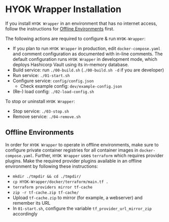 # HYOK Wrapper Installation

If you install `HYOK Wrapper` in an environment that has no internet access, follow the instructions for [Offline Environments](#offline-environment) first.

The following actions are required to configure & run `HYOK-Wrapper`:
-  If you plan to run `HYOK Wrapper` in production, edit `docker-compose.yaml` and comment configuration as documented with in-line comments. The default configuration runs `HYOK Wrapper` in development mode, which deploys Hashicorp Vault using its in-memory database.
- Build service: run `./00-build.sh` (`./00-build.sh -d` if you are developer)
- Run service: `./01-start.sh`
- Configure service: `config/config.json`
   - Check example config: `dev/example-config.json`
- (Re-) load config: `./02-load-config.sh`

To stop or uninstall `HYOK Wrapper`:
- Stop service: `./03-stop.sh`
- Remove service: `./04-remove.sh`

## Offline Environments

In order for `HYOK Wrapper` to operate in offline environments, make sure to configure private container registries for all container images in `docker-compose.yaml`. Further, `HYOK Wrapper` uses `terraform` which requires provider plugins. Make the required provider plugins available in an offline environment by following these instructions:

- `mkdir ./tmpdir && cd ./tmpdir/`
- `cp HYOK-Wrapper/docker/terraform/main.tf .`
- `terraform providers mirror tf-cache`
- `zip -r tf-cache.zip tf-cache/`
- Upload `tf-cache.zip` to mirror (for example, a webserver) and remember its URL
- In `01-start.sh`, configure the variable `tf_provider_url_mirror_zip` accordingly
